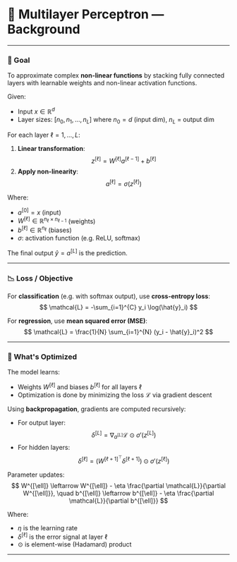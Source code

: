 # 📘 Multilayer Perceptron — Background

---

### 🎯 Goal

To approximate complex **non-linear functions** by stacking fully connected layers with learnable weights and non-linear activation functions.

Given:
- Input $x \in \mathbb{R}^d$
- Layer sizes: $[n_0, n_1, \dots, n_L]$ where $n_0 = d$ (input dim), $n_L$ = output dim

For each layer $\ell = 1, \dots, L$:
1. **Linear transformation**:
   $$
   z^{[\ell]} = W^{[\ell]} a^{[\ell - 1]} + b^{[\ell]}
   $$
2. **Apply non-linearity**:
   $$
   a^{[\ell]} = \sigma(z^{[\ell]})
   $$

Where:
- $a^{[0]} = x$ (input)
- $W^{[\ell]} \in \mathbb{R}^{n_\ell \times n_{\ell-1}}$ (weights)
- $b^{[\ell]} \in \mathbb{R}^{n_\ell}$ (biases)
- $\sigma$: activation function (e.g. ReLU, softmax)

The final output $\hat{y} = a^{[L]}$ is the prediction.

---

### 📉 Loss / Objective

For **classification** (e.g. with softmax output), use **cross-entropy loss**:
$$
\mathcal{L} = -\sum_{i=1}^{C} y_i \log(\hat{y}_i)
$$

For **regression**, use **mean squared error (MSE)**:
$$
\mathcal{L} = \frac{1}{N} \sum_{i=1}^{N} (y_i - \hat{y}_i)^2
$$

---

### 🧠 What's Optimized

The model learns:
- Weights $W^{[\ell]}$ and biases $b^{[\ell]}$ for all layers $\ell$
- Optimization is done by minimizing the loss $\mathcal{L}$ via gradient descent

Using **backpropagation**, gradients are computed recursively:
- For output layer:
  $$
  \delta^{[L]} = \nabla_{a^{[L]}} \mathcal{L} \odot \sigma'(z^{[L]})
  $$
- For hidden layers:
  $$
  \delta^{[\ell]} = \left( W^{[\ell + 1]^\top} \delta^{[\ell + 1]} \right) \odot \sigma'(z^{[\ell]})
  $$

Parameter updates:
$$
W^{[\ell]} \leftarrow W^{[\ell]} - \eta \frac{\partial \mathcal{L}}{\partial W^{[\ell]}}, \quad 
b^{[\ell]} \leftarrow b^{[\ell]} - \eta \frac{\partial \mathcal{L}}{\partial b^{[\ell]}}
$$

Where:
- $\eta$ is the learning rate
- $\delta^{[\ell]}$ is the error signal at layer $\ell$
- $\odot$ is element-wise (Hadamard) product

---

